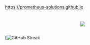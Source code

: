 https://prometheus-solutions.github.io
<h1 align="center">
  <p>
      <img src="https://github-readme-stats.vercel.app/api?username=IlGabbo&hide_border=true&count_private=true&show_icons=true&theme=dracula">
  </p>
</h1>  

[![GitHub Streak](https://github-readme-stats.vercel.app/api/top-langs/?username=IlGabbo&hide=python&theme=dark&layout=compact&hide_border=true)
